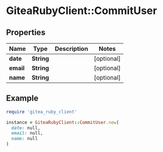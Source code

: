 # GiteaRubyClient::CommitUser

## Properties

| Name | Type | Description | Notes |
| ---- | ---- | ----------- | ----- |
| **date** | **String** |  | [optional] |
| **email** | **String** |  | [optional] |
| **name** | **String** |  | [optional] |

## Example

```ruby
require 'gitea_ruby_client'

instance = GiteaRubyClient::CommitUser.new(
  date: null,
  email: null,
  name: null
)
```

